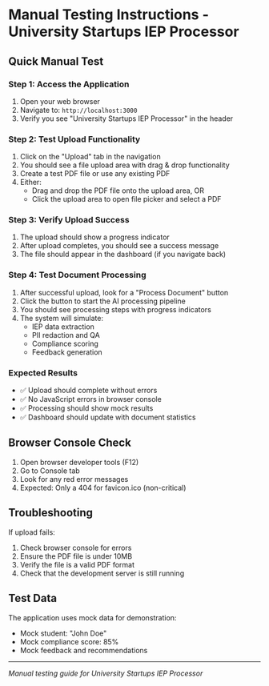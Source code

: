 # Manual Testing Instructions - University Startups IEP Processor

## Quick Manual Test

### Step 1: Access the Application
1. Open your web browser
2. Navigate to: `http://localhost:3000`
3. Verify you see "University Startups IEP Processor" in the header

### Step 2: Test Upload Functionality
1. Click on the "Upload" tab in the navigation
2. You should see a file upload area with drag & drop functionality
3. Create a test PDF file or use any existing PDF
4. Either:
   - Drag and drop the PDF file onto the upload area, OR
   - Click the upload area to open file picker and select a PDF

### Step 3: Verify Upload Success
1. The upload should show a progress indicator
2. After upload completes, you should see a success message
3. The file should appear in the dashboard (if you navigate back)

### Step 4: Test Document Processing
1. After successful upload, look for a "Process Document" button
2. Click the button to start the AI processing pipeline
3. You should see processing steps with progress indicators
4. The system will simulate:
   - IEP data extraction
   - PII redaction and QA
   - Compliance scoring
   - Feedback generation

### Expected Results
- ✅ Upload should complete without errors
- ✅ No JavaScript errors in browser console
- ✅ Processing should show mock results
- ✅ Dashboard should update with document statistics

## Browser Console Check
1. Open browser developer tools (F12)
2. Go to Console tab
3. Look for any red error messages
4. Expected: Only a 404 for favicon.ico (non-critical)

## Troubleshooting
If upload fails:
1. Check browser console for errors
2. Ensure the PDF file is under 10MB
3. Verify the file is a valid PDF format
4. Check that the development server is still running

## Test Data
The application uses mock data for demonstration:
- Mock student: "John Doe"
- Mock compliance score: 85%
- Mock feedback and recommendations

---
*Manual testing guide for University Startups IEP Processor*

